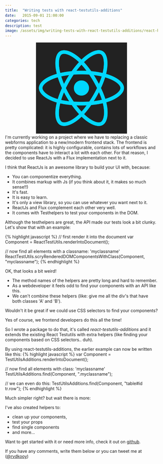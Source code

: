 ```yaml
---
title:  "Writing tests with react-testutils-additions"
date:   2015-09-01 21:00:00
categories: tech
description: test
image: /assets/img/writing-tests-with-react-testutils-additions/react-header.png
---
```

<div style="text-align:center">
<img src="/assets/img/writing-tests-with-react-testutils-additions/react-header.png" alt="ReactJs" width="300px" >
</div>
I'm currently working on a project where we have to replacing a classic webforms application to a new/modern frontend stack. 
The frontend is pretty complicated: it is highly configurable, contains lots of workflows and the components have to interact a lot with each other. For that reason, I decided to use ReactJs with a Flux implementation next to it.

I think that ReactJs is an awesome library to build your UI with, because:

- You can componentize everything.
- It combines markup with Js (if you think about it, it makes so much sense!!)
- It's fast.
- It is easy to learn.
- It's only a view library, so you can use whatever you want next to it.
- ReactJs and Flux complement each other very well.
- It comes with Testhelpers to test your components in the DOM.

Although the testhelpers are great, the API made our tests look a bit clunky. Let's show that with an example:

{% highlight javascript %}
// first render it into the document
var Component = ReactTestUtils.renderIntoDocument(<MyComponent />);

// now find all elements with a classname: 'myclassname'
ReactTestUtils.scryRenderedDOMComponentsWithClass(Component, "myclassname");
{% endhighlight %}

OK, that looks a bit weird!

- The method names of the helpers are pretty long and hard to remember.
- As a webdeveloper it feels odd to find your components with an API like this.
- We can't combine these helpers (like: give me all the div's that have both classes 'A' and 'B').

Wouldn't it be great if we could use CSS selectors to find your components?

Yes of course, we frontend developers do this all the time!

So I wrote a package to do that, it's called *react-testutils-additions* and it extends the existing React Testutils with extra helpers (like finding your components based on CSS selectors.. duh).

By using react-testutils-additions, the earlier example can now be written like this:
{% highlight javascript %}
var Component = TestUtilsAdditions.renderIntoDocument(<MyComponent />);

// now find all elements with class: 'myclassname'
TestUtilsAdditions.find(Component, ".myclassname");

// we can even do this:
TestUtilsAdditions.find(Component, "table#id tr.row");
{% endhighlight %}

Much simpler right? but wait there is more:

I've also created helpers to: 

- clean up your components,
- test your props
- find single components
- and more...

Want to get started with it or need more info, check it out on <a href="https://github.com/rvdkooy/react-testutils-additions" target="_blank">github</a>.

If you have any comments, write them below or you can tweet me at ([@rvdkooy](https://twitter.com/rvdkooy))